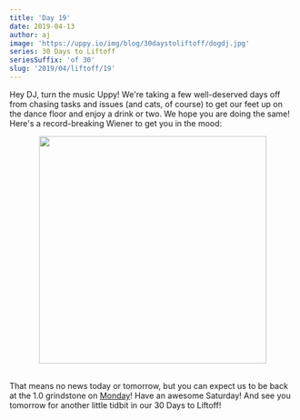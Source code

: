 ```yaml
---
title: 'Day 19'
date: 2019-04-13
author: aj
image: 'https://uppy.io/img/blog/30daystoliftoff/dogdj.jpg'
series: 30 Days to Liftoff
seriesSuffix: 'of 30'
slug: '2019/04/liftoff/19'
---
```


Hey DJ, turn the music Uppy! We're taking a few well-deserved days off from
chasing tasks and issues (and cats, of course) to get our feet up on the dance
floor and enjoy a drink or two. We hope you are doing the same! Here's a
record-breaking Wiener to get you in the mood:

<!--truncate-->

<center><img width="400" src="https://media.giphy.com/media/rdAeOA3mfXomQ/giphy.gif" /><br/><br/></center>

That means no news today or tomorrow, but you can expect us to be back at the
1.0 grindstone on [Monday](/blog/2019/04/liftoff-21/)! Have an awesome Saturday!
And see you tomorrow for another little tidbit in our 30 Days to Liftoff!
